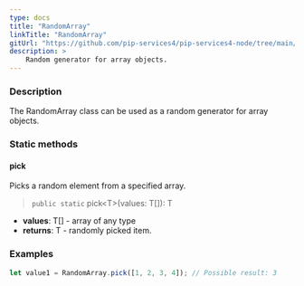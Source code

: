 ```yaml
---
type: docs
title: "RandomArray"
linkTitle: "RandomArray"
gitUrl: "https://github.com/pip-services4/pip-services4-node/tree/main/pip-services4-data-node"
description: >
    Random generator for array objects.
---
```


### Description

The RandomArray class can be used as a random generator for array objects.

### Static methods

#### pick
Picks a random element from a specified array.

> `public static` pick\<T\>(values: T[]): T

- **values**: T[] - array of any type
- **returns**: T - randomly picked item.

### Examples

```typescript
let value1 = RandomArray.pick([1, 2, 3, 4]); // Possible result: 3

```
